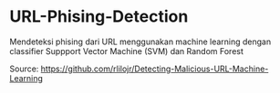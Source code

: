 # URL-Phising-Detection
Mendeteksi phising dari URL menggunakan machine learning dengan classifier Suppport Vector Machine (SVM) dan Random Forest

Source: https://github.com/rlilojr/Detecting-Malicious-URL-Machine-Learning
